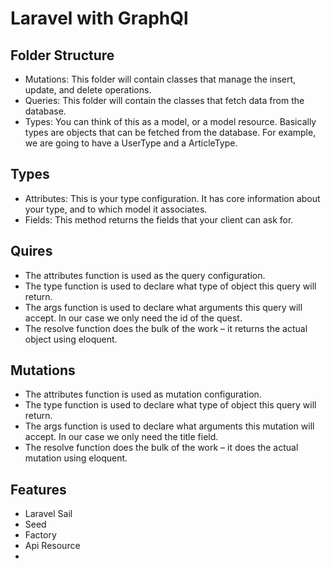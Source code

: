 # Laravel with GraphQl


## Folder Structure
- Mutations: This folder will contain classes that manage the insert, update, and delete operations.
- Queries: This folder will contain the classes that fetch data from the database.
- Types: You can think of this as a model, or a model resource. Basically types are objects that can be fetched from the database. For example, we are going to have a UserType and a ArticleType.

## Types
- Attributes: This is your type configuration. It has core information about your type, and to which model it associates.
- Fields: This method returns the fields that your client can ask for.

## Quires
- The attributes function is used as the query configuration.
- The type function is used to declare what type of object this query will return.
- The args function is used to declare what arguments this query will accept. In our case we only need the id of the quest.
- The resolve function does the bulk of the work – it returns the actual object using eloquent.

## Mutations
- The attributes function is used as mutation configuration.
- The type function is used to declare what type of object this query will return.
- The args function is used to declare what arguments this mutation will accept. In our case we only need the title field.
- The resolve function does the bulk of the work – it does the actual mutation using eloquent. 

## Features
- Laravel Sail
- Seed
- Factory
- Api Resource
- 
